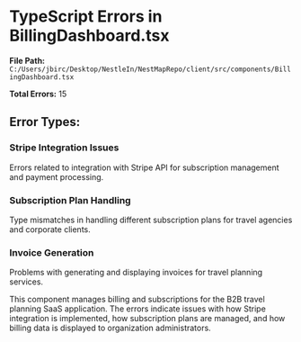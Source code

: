# TypeScript Errors in BillingDashboard.tsx

**File Path:** `C:/Users/jbirc/Desktop/NestleIn/NestMapRepo/client/src/components/BillingDashboard.tsx`

**Total Errors:** 15

## Error Types:

### Stripe Integration Issues
Errors related to integration with Stripe API for subscription management and payment processing.

### Subscription Plan Handling
Type mismatches in handling different subscription plans for travel agencies and corporate clients.

### Invoice Generation
Problems with generating and displaying invoices for travel planning services.

This component manages billing and subscriptions for the B2B travel planning SaaS application. The errors indicate issues with how Stripe integration is implemented, how subscription plans are managed, and how billing data is displayed to organization administrators.
